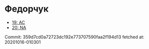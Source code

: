 # Федорчук
- [19: AC](19.md)
- [20: NA](20.md)

Commit: 359d7cd0a72723dc192e773707590faa2f194d13
 fetched at: 20201016-010301
